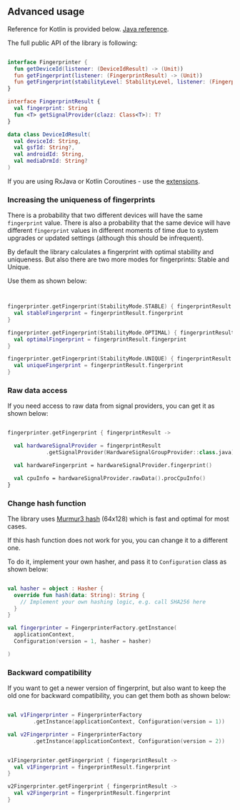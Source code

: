 ## Advanced usage

Reference for Kotlin is provided below. [Java reference](docs/java_reference.md).

The full public API of the library is following:

```kotlin

interface Fingerprinter {
  fun getDeviceId(listener: (DeviceIdResult) -> (Unit))
  fun getFingerprint(listener: (FingerprintResult) -> (Unit))
  fun getFingerprint(stabilityLevel: StabilityLevel, listener: (FingerprintResult) -> (Unit))
}

interface FingerprintResult {
  val fingerprint: String
  fun <T> getSignalProvider(clazz: Class<T>): T?
}

data class DeviceIdResult(
  val deviceId: String,
  val gsfId: String?,
  val androidId: String,
  val mediaDrmId: String?
)

```

If you are using RxJava or Kotlin Coroutines - use the [extensions](docs/extensions.md).

### Increasing the uniqueness of fingerprints

There is a probability that two different devices will have the same `fingerprint` value. There is also a probability that the same device will have different `fingerprint` values in different moments of time due to system upgrades or updated settings (although this should be infrequent).

By default the library calculates a fingerprint with optimal stability and uniqueness. But also there are two more modes for fingerprints: Stable and Unique.

Use them as shown below:


```kotlin


fingerprinter.getFingerprint(StabilityMode.STABLE) { fingerprintResult ->
  val stableFingerprint = fingerprintResult.fingerprint
}

fingerprinter.getFingerprint(StabilityMode.OPTIMAL) { fingerprintResult ->
  val optimalFingerprint = fingerprintResult.fingerprint
}

fingerprinter.getFingerprint(StabilityMode.UNIQUE) { fingerprintResult ->
  val uniqueFingerprint = fingerprintResult.fingerprint
}

```

### Raw data access

If you need access to raw data from signal providers, you can get it as shown below:

```kotlin

fingerprinter.getFingerprint { fingerprintResult ->

  val hardwareSignalProvider = fingerprintResult
  			.getSignalProvider(HardwareSignalGroupProvider::class.java)

  val hardwareFingerprint = hardwareSignalProvider.fingerprint()

  val cpuInfo = hardwareSignalProvider.rawData().procCpuInfo()
}

```

### Change hash function

The library uses [Murmur3 hash](https://en.wikipedia.org/wiki/MurmurHash) (64x128) which is fast and optimal for most cases.

If this hash function does not work for you, you can change it to a different one.

To do it, implement your own hasher, and pass it to `Configuration` class as shown below:

``` kotlin

val hasher = object : Hasher {
  override fun hash(data: String): String {
    // Implement your own hashing logic, e.g. call SHA256 here
  }
}

val fingerprinter = FingerprinterFactory.getInstance(
  applicationContext,
  Configuration(version = 1, hasher = hasher)

)

```

### Backward compatibility

If you want to get a newer version of fingerprint, but also want to keep the old one for backward compatibility, you can get them both as shown below:

```kotlin

val v1Fingerprinter = FingerprinterFactory
		.getInstance(applicationContext, Configuration(version = 1))

val v2Fingerprinter = FingerprinterFactory
		.getInstance(applicationContext, Configuration(version = 2))


v1Fingerprinter.getFingerprint { fingerprintResult ->
  val v1Fingerprint = fingerprintResult.fingerprint
}

v2Fingerprinter.getFingerprint { fingerprintResult ->
  val v2Fingerprint = fingerprintResult.fingerprint
}

```